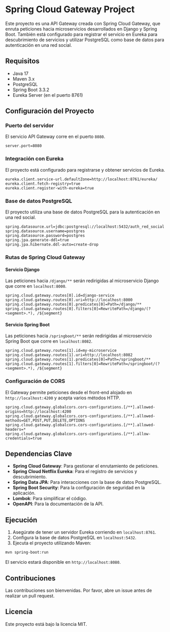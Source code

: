 # Spring Cloud Gateway Project

Este proyecto es una API Gateway creada con Spring Cloud Gateway, que enruta peticiones hacia microservicios desarrollados en Django y Spring Boot. También está configurado para registrar el servicio en Eureka para descubrimiento de servicios y utilizar PostgreSQL como base de datos para autenticación en una red social.

## Requisitos

- Java 17
- Maven 3.x
- PostgreSQL
- Spring Boot 3.3.2
- Eureka Server (en el puerto 8761)

## Configuración del Proyecto

### Puerto del servidor
El servicio API Gateway corre en el puerto `8080`.

```properties
server.port=8080
```

### Integración con Eureka

El proyecto está configurado para registrarse y obtener servicios de Eureka.

```properties
eureka.client.service-url.defaultZone=http://localhost:8761/eureka/
eureka.client.fetch-registry=true
eureka.client.register-with-eureka=true
```

### Base de datos PostgreSQL

El proyecto utiliza una base de datos PostgreSQL para la autenticación en una red social.

```properties
spring.datasource.url=jdbc:postgresql://localhost:5432/auth_red_social
spring.datasource.username=postgres
spring.datasource.password=postgres
spring.jpa.generate-ddl=true
spring.jpa.hibernate.ddl-auto=create-drop
```

### Rutas de Spring Cloud Gateway

#### Servicio Django

Las peticiones hacia `/django/**` serán redirigidas al microservicio Django que corre en `localhost:8000`.

```properties
spring.cloud.gateway.routes[0].id=django-service
spring.cloud.gateway.routes[0].uri=http://localhost:8000
spring.cloud.gateway.routes[0].predicates[0]=Path=/django/**
spring.cloud.gateway.routes[0].filters[0]=RewritePath=/django/(?<segment>.*), /${segment}
```

#### Servicio Spring Boot

Las peticiones hacia `/springboot/**` serán redirigidas al microservicio Spring Boot que corre en `localhost:8082`.

```properties
spring.cloud.gateway.routes[1].id=my-microservice
spring.cloud.gateway.routes[1].uri=http://localhost:8082
spring.cloud.gateway.routes[1].predicates[0]=Path=/springboot/**
spring.cloud.gateway.routes[1].filters[0]=RewritePath=/springboot/(?<segment>.*), /${segment}
```

### Configuración de CORS

El Gateway permite peticiones desde el front-end alojado en `http://localhost:4200` y acepta varios métodos HTTP.

```properties
spring.cloud.gateway.globalcors.cors-configurations.[/**].allowed-origins=http://localhost:4200
spring.cloud.gateway.globalcors.cors-configurations.[/**].allowed-methods=GET,POST,PUT,DELETE,OPTIONS
spring.cloud.gateway.globalcors.cors-configurations.[/**].allowed-headers=*
spring.cloud.gateway.globalcors.cors-configurations.[/**].allow-credentials=true
```

## Dependencias Clave

- **Spring Cloud Gateway**: Para gestionar el enrutamiento de peticiones.
- **Spring Cloud Netflix Eureka**: Para el registro de servicios y descubrimiento.
- **Spring Data JPA**: Para interacciones con la base de datos PostgreSQL.
- **Spring Boot Security**: Para la configuración de seguridad en la aplicación.
- **Lombok**: Para simplificar el código.
- **OpenAPI**: Para la documentación de la API.

## Ejecución

1. Asegúrate de tener un servidor Eureka corriendo en `localhost:8761`.
2. Configura la base de datos PostgreSQL en `localhost:5432`.
3. Ejecuta el proyecto utilizando Maven:

```bash
mvn spring-boot:run
```

El servicio estará disponible en `http://localhost:8080`.

## Contribuciones

Las contribuciones son bienvenidas. Por favor, abre un issue antes de realizar un pull request.

## Licencia

Este proyecto está bajo la licencia MIT.
